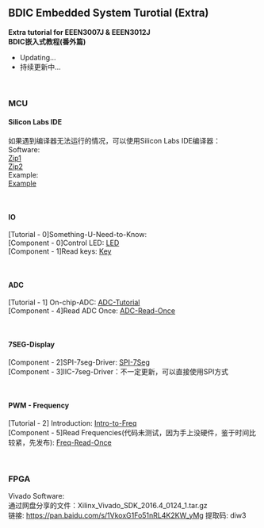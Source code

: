 ## BDIC Embedded System Turotial (Extra)

**Extra tutorial for EEEN3007J & EEEN3012J**  
**BDIC嵌入式教程(番外篇)**  

- Updating...
- 持续更新中...

<br> 

### MCU
#### Silicon Labs IDE
  如果遇到编译器无法运行的情况，可以使用Silicon Labs IDE编译器：  
  Software:  
  [Zip1](./C8051F/mcu_ide.zip.001)  
  [Zip2](./C8051F/mcu_ide.zip.002)  
  Example:  
  [Example](./C8051F/SLIDE/Blinky)  
  
<br> 

#### IO
  [Tutorial - 0]Something-U-Need-to-Know:  
  [Component - 0]Control LED: [LED](./C8051F/Lab1/led_ctrl.c)  
  [Component - 1]Read keys: [Key](./C8051F/Blinky/key.c)  

<br> 

#### ADC
  [Tutorial - 1] On-chip-ADC: [ADC-Tutorial](./C8051F/ADC/adc.md)  
  [Component - 4]Read ADC Once: [ADC-Read-Once](./C8051F/ADC/adc.c)  

<br> 

#### 7SEG-Display
  [Component - 2]SPI-7seg-Driver: [SPI-7Seg](./C8051F/Serial7Seg/SPI_7Seg.c)  
  [Component - 3]IIC-7seg-Driver：不一定更新，可以直接使用SPI方式  

<br> 

#### PWM - Frequency
  [Tutorial - 2] Introduction: [Intro-to-Freq](./C8051F/Freq/intro_freq.md)  
  [Component - 5]Read Frequencies(代码未测试，因为手上没硬件，鉴于时间比较紧，先发布): [Freq-Read-Once](./C8051F/Freq/Freq.c)  
    

<br> 

### FPGA
Vivado Software:  
通过网盘分享的文件：Xilinx_Vivado_SDK_2016.4_0124_1.tar.gz  
链接: https://pan.baidu.com/s/1VkoxG1Fo51nRL4K2KW_yMg 提取码: diw3  
    

